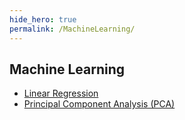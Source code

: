 ```yaml
---
hide_hero: true
permalink: /MachineLearning/
---
```

## Machine Learning
- [Linear Regression](./Linear_Regression.md)
- [Principal Component Analysis (PCA)](./PCA.md)
